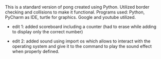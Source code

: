 This is a standard version of pong created using Python. Utilized border checking and collisions to make it functional.
Programs used: Python, PyCharm as IDE, turtle for graphics. Google and youtube utilized. 

- edit 1: added scoreboard including a counter (had to erase while adding to display only the correct number)

- edit 2: added sound using import os which allows to interact with the operating system and give it to the command to  play the sound effect when properly defined. 
